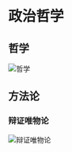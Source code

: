 # 政治哲学

## 哲学

![哲学](https://raw.githubusercontent.com/pushmetop/civil-service-exam/master/assets/images/哲学.png)

## 方法论

### 辩证唯物论

![辩证唯物论](https://raw.githubusercontent.com/pushmetop/civil-service-exam/master/assets/images/辩证唯物论.png)